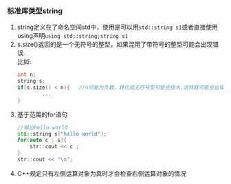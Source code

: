 ### 标准库类型string   
1. string定义在了命名空间std中，使用是可以用```std::string s1```或者直接使用using声明```using std::string;string s1```    
2. s.size()返回的是一个无符号的整型，如果混用了带符号的整型可能会出现错误.   
    比如:   
    ```C++   
    int n;
    string s;
    if(s.size() < n){   //n可能为负数，转化成无符号型可能会很大,这样就可能会出现错误
            ...
    }
    ```   
3. 基于范围的for语句   
    ```C++   
    //输出hello world   
    std::string s("hello world");
    for(auto c : s){
        str::cout << c ;
    }
    str::cout << "\n";
    ```   
4. C++规定只有左侧运算对象为真时才会检查右侧运算对象的情况    